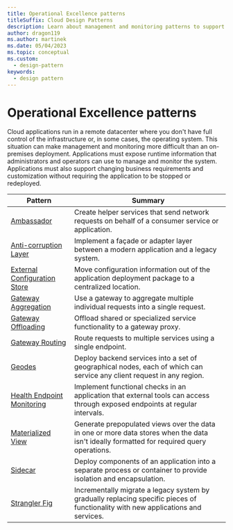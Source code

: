 ```yaml
---
title: Operational Excellence patterns
titleSuffix: Cloud Design Patterns
description: Learn about management and monitoring patterns to support cloud applications that contain unique challenges because the applications run in a remote datacenter.
author: dragon119
ms.author: martinek
ms.date: 05/04/2023
ms.topic: conceptual
ms.custom:
  - design-pattern
keywords:
  - design pattern
---
```


# Operational Excellence patterns

Cloud applications run in a remote datacenter where you don't have full control of the infrastructure or, in some cases, the operating system. This situation can make management and monitoring more difficult than an on-premises deployment. Applications must expose runtime information that administrators and operators can use to manage and monitor the system. Applications must also support changing business requirements and customization without requiring the application to be stopped or redeployed.

|                              Pattern                               |                                                              Summary                                                              |
|--------------------------------------------------------------------|-----------------------------------------------------------------------------------------------------------------------------------|
|                   [Ambassador](/azure/architecture/patterns/ambassador)                   |                 Create helper services that send network requests on behalf of a consumer service or application.                 |
|        [Anti-corruption Layer](/azure/architecture/patterns/anti-corruption-layer)        |                       Implement a façade or adapter layer between a modern application and a legacy system.                       |
| [External Configuration Store](/azure/architecture/patterns/external-configuration-store) |                Move configuration information out of the application deployment package to a centralized location.                |
|          [Gateway Aggregation](/azure/architecture/patterns/gateway-aggregation)          |                          Use a gateway to aggregate multiple individual requests into a single request.                           |
|           [Gateway Offloading](/azure/architecture/patterns/gateway-offloading)           |                              Offload shared or specialized service functionality to a gateway proxy.                              |
|              [Gateway Routing](/azure/architecture/patterns/gateway-routing)              |                                   Route requests to multiple services using a single endpoint.                                    |
|              [Geodes](/azure/architecture/patterns/Geodes)              |                                   Deploy backend services into a set of geographical nodes, each of which can service any client request in any region.                                    |
|   [Health Endpoint Monitoring](/azure/architecture/patterns/health-endpoint-monitoring)   |   Implement functional checks in an application that external tools can access through exposed endpoints at regular intervals.    |
|   [Materialized View](/azure/architecture/patterns/materialized-view)   |   Generate prepopulated views over the data in one or more data stores when the data isn't ideally formatted for required query operations.    |
|                      [Sidecar](/azure/architecture/patterns/sidecar)                      |         Deploy components of an application into a separate process or container to provide isolation and encapsulation.          |
|                    [Strangler Fig](/azure/architecture/patterns/strangler-fig)                    | Incrementally migrate a legacy system by gradually replacing specific pieces of functionality with new applications and services. |
